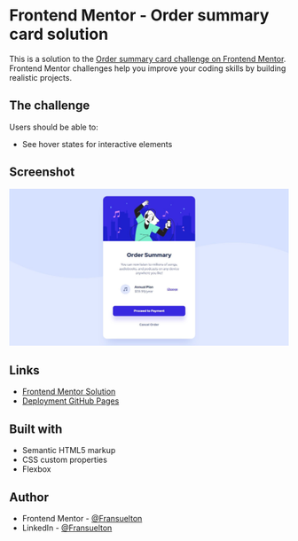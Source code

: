 # Frontend Mentor - Order summary card solution

This is a solution to the [Order summary card challenge on Frontend Mentor](https://www.frontendmentor.io/challenges/order-summary-component-QlPmajDUj). Frontend Mentor challenges help you improve your coding skills by building realistic projects. 

## The challenge

Users should be able to:

- See hover states for interactive elements

## Screenshot

![](./design/desktop-design.jpg)

## Links

- [Frontend Mentor Solution](https://www.frontendmentor.io/solutions/order-summary-card-with-html-css-and-flex-gtGJzXrNpY)
- [Deployment GitHub Pages](https://fransuelton.github.io/order-summary-component/)

## Built with

- Semantic HTML5 markup
- CSS custom properties
- Flexbox

## Author

- Frontend Mentor - [@Fransuelton](https://www.frontendmentor.io/profile/Fransuelton)
- LinkedIn - [@Fransuelton](https://www.linkedin.com/in/fransuelton/)
